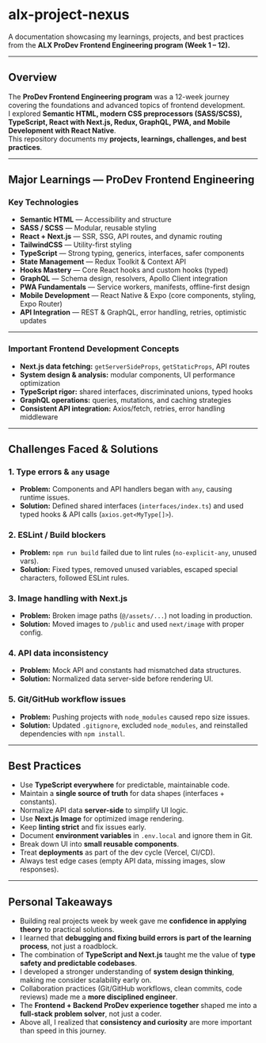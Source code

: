 # alx-project-nexus


A documentation showcasing my learnings, projects, and best practices from the **ALX ProDev Frontend Engineering program (Week 1 – 12).**

---

## Overview
The **ProDev Frontend Engineering program** was a 12-week journey covering the foundations and advanced topics of frontend development.  
I explored **Semantic HTML, modern CSS preprocessors (SASS/SCSS), TypeScript, React with Next.js, Redux, GraphQL, PWA, and Mobile Development with React Native**.  
This repository documents my **projects, learnings, challenges, and best practices**.  

---

## Major Learnings — ProDev Frontend Engineering

### Key Technologies
- **Semantic HTML** — Accessibility and structure  
- **SASS / SCSS** — Modular, reusable styling  
- **React + Next.js** — SSR, SSG, API routes, and dynamic routing  
- **TailwindCSS** — Utility-first styling  
- **TypeScript** — Strong typing, generics, interfaces, safer components  
- **State Management** — Redux Toolkit & Context API  
- **Hooks Mastery** — Core React hooks and custom hooks (typed)  
- **GraphQL** — Schema design, resolvers, Apollo Client integration  
- **PWA Fundamentals** — Service workers, manifests, offline-first design  
- **Mobile Development** — React Native & Expo (core components, styling, Expo Router)  
- **API Integration** — REST & GraphQL, error handling, retries, optimistic updates  

---

### Important Frontend Development Concepts
- **Next.js data fetching:** `getServerSideProps`, `getStaticProps`, API routes  
- **System design & analysis:** modular components, UI performance optimization  
- **TypeScript rigor:** shared interfaces, discriminated unions, typed hooks  
- **GraphQL operations:** queries, mutations, and caching strategies  
- **Consistent API integration:** Axios/fetch, retries, error handling middleware  

---

## Challenges Faced & Solutions

### 1. Type errors & `any` usage
- **Problem:** Components and API handlers began with `any`, causing runtime issues.  
- **Solution:** Defined shared interfaces (`interfaces/index.ts`) and used typed hooks & API calls (`axios.get<MyType[]>`).  

### 2. ESLint / Build blockers
- **Problem:** `npm run build` failed due to lint rules (`no-explicit-any`, unused vars).  
- **Solution:** Fixed types, removed unused variables, escaped special characters, followed ESLint rules.  

### 3. Image handling with Next.js
- **Problem:** Broken image paths (`@/assets/...`) not loading in production.  
- **Solution:** Moved images to `/public` and used `next/image` with proper config.  

### 4. API data inconsistency
- **Problem:** Mock API and constants had mismatched data structures.  
- **Solution:** Normalized data server-side before rendering UI.  

### 5. Git/GitHub workflow issues
- **Problem:** Pushing projects with `node_modules` caused repo size issues.  
- **Solution:** Updated `.gitignore`, excluded `node_modules`, and reinstalled dependencies with `npm install`.  

---

## Best Practices

- Use **TypeScript everywhere** for predictable, maintainable code.  
- Maintain a **single source of truth** for data shapes (interfaces + constants).  
- Normalize API data **server-side** to simplify UI logic.  
- Use **Next.js Image** for optimized image rendering.  
- Keep **linting strict** and fix issues early.  
- Document **environment variables** in `.env.local` and ignore them in Git.  
- Break down UI into **small reusable components**.  
- Treat **deployments** as part of the dev cycle (Vercel, CI/CD).  
- Always test edge cases (empty API data, missing images, slow responses).  

---

## Personal Takeaways

- Building real projects week by week gave me **confidence in applying theory** to practical solutions.  
- I learned that **debugging and fixing build errors is part of the learning process**, not just a roadblock.  
- The combination of **TypeScript and Next.js** taught me the value of **type safety and predictable codebases**.  
- I developed a stronger understanding of **system design thinking**, making me consider scalability early on.  
- Collaboration practices (Git/GitHub workflows, clean commits, code reviews) made me a **more disciplined engineer**.  
- The **Frontend + Backend ProDev experience together** shaped me into a **full-stack problem solver**, not just a coder.  
- Above all, I realized that **consistency and curiosity** are more important than speed in this journey.  

